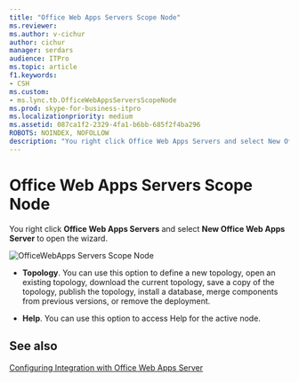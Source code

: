 ```yaml
---
title: "Office Web Apps Servers Scope Node"
ms.reviewer: 
ms.author: v-cichur
author: cichur
manager: serdars
audience: ITPro
ms.topic: article
f1.keywords:
- CSH
ms.custom:
- ms.lync.tb.OfficeWebAppsServersScopeNode
ms.prod: skype-for-business-itpro
ms.localizationpriority: medium
ms.assetid: 087ca1f2-2329-4fa1-b6bb-685f2f4ba296
ROBOTS: NOINDEX, NOFOLLOW
description: "You right click Office Web Apps Servers and select New Office Web Apps Server to open the wizard."
---
```


# Office Web Apps Servers Scope Node

You right click **Office Web Apps Servers** and select **New Office Web Apps Server** to open the wizard.

![OfficeWebApps Servers Scope Node](../../../media/OfficeWebApps_Servers_Scope_Node.jpg)

- **Topology**. You can use this option to define a new topology, open an existing topology, download the current topology, save a copy of the topology, publish the topology, install a database, merge components from previous versions, or remove the deployment.

- **Help**. You can use this option to access Help for the active node.

## See also

[Configuring Integration with Office Web Apps Server](/previous-versions/office/lync-server-2013/lync-server-2013-enabling-office-web-apps-server-and-lync-server-2013)